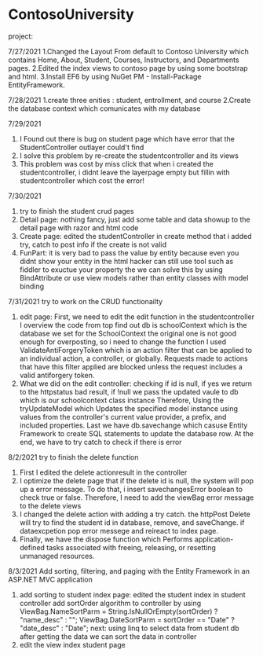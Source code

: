 # ContosoUniversity
project:

7/27/2021
1.Changed the Layout From default to Contoso University which contains Home, About, Student, Courses, Instructors, and Departments pages.
2.Edited the index views to contoso page by using some bootstrap and html.
3.Install EF6 by using NuGet PM - Install-Package EntityFramework.



7/28/2021
1.create three enities : student, entrollment, and course
2.Create the database context which comunicates with my database 

7/29/2021
1. I Found out there is bug on student page which have error that the StudentController outlayer could't find
2. I solve this problem by re-create the studentcontroller and its views
3. This problem was cost by miss click that when i created the studentcontroller, i didnt leave the layerpage empty but fillin with studentcontroller which cost the error!


7/30/2021
1. try to finish the student crud pages
2. Detail page: nothing fancy, just add some table and data showup to the detail page with razor and html code
3. Create page: edited the studentController in create method that i added try, catch to post info if the create is not valid 
4. FunPart: it is very bad to pass the value by entity because even you didnt show your entity in the html hacker can still use tool such as fiddler to exuctue your property
            the we can solve this by using BindAttribute or use view models rather than entity classes with model binding
            
7/31/2021
try to work on the CRUD functionailty
1. edit page: First, we need to edit the edit function in the studentcontroller
              I overview the code from top find out db is schoolContext which is the database we set for the SchoolContext 
              the original one is not good enough for overposting, so i need to change the function
              I used ValidateAntiForgeryToken which  is an action filter that can be applied to an individual action, a controller, or globally. 
              Requests made to actions that have this filter applied are blocked unless the request includes a valid antiforgery token.
2. What we did on the edit controller:
            checking if id is null, if yes we return to the httpstatus bad result, if !null we pass the updated vaule to db which is our schoolcontext class instance 
            Therefore, Using the tryUpdateModel which Updates the specified model instance using values from the controller's current value provider, a prefix, and included                 properties. Last we have db.savechange which casuse Entity Framework to create SQL statements to update the database row.
            At the end, we have to try catch to check if there is error
 
 
8/2/2021
try to finish the delete function 
1. First I edited the delete actionresult in the controller 
2. I optimize the delete page that if the delete id is null, the system will pop up a error message. To do that, i insert savechangesError boolean to check true or false. 
   Therefore, I need to add the viewBag error message to the delete views
3. I changed the delete action with adding a try catch. the httpPost Delete will try to find the student id in database, remove, and saveChange. if dataexcpetion pop error messege and reireact to index page.
4. Finally, we have the dispose function which Performs application-defined tasks associated with freeing, releasing, or resetting unmanaged resources.


8/3/2021 
Add sorting, filtering, and paging with the Entity Framework in an ASP.NET MVC application
1. add sorting to student index page:
             edited the student index in student controller
                        add sortOrder algorithm to controller by using    
                        ViewBag.NameSortParm = String.IsNullOrEmpty(sortOrder) ? "name_desc" : "";
                        ViewBag.DateSortParm = sortOrder == "Date" ? "date_desc" : "Date"; 
             next: using linq to select data from student db
             after getting the data we can sort the data in controller
2. edit the view index student page

